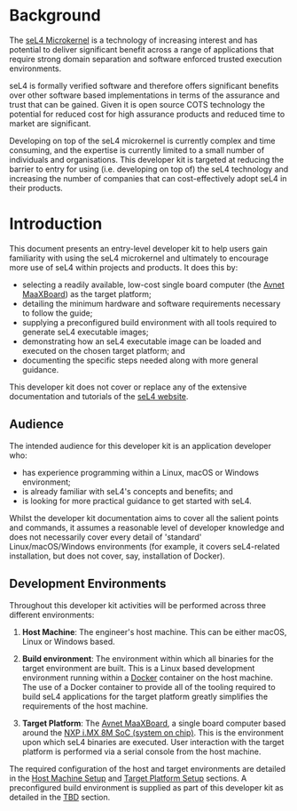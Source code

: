 # Background

The [seL4 Microkernel](https://sel4.systems) is a technology of increasing interest and has potential to deliver significant benefit across a range of applications that require strong domain separation and software enforced trusted execution environments.

seL4 is formally verified software and therefore offers significant benefits over other software based implementations in terms of the assurance and trust that can be gained. Given it is open source COTS technology the potential for reduced cost for high assurance products and reduced time to market are significant.

Developing on top of the seL4 microkernel is currently complex and time consuming, and the expertise is currently limited to a small number of individuals and organisations. This developer kit is targeted at reducing the barrier to entry for using (i.e. developing on top of) the seL4 technology and increasing the number of companies that can cost-effectively adopt seL4 in their products.

# Introduction

This document presents an entry-level developer kit to help users gain familiarity with using the seL4 microkernel and ultimately to encourage more use of seL4 within projects and products. It does this by:
- selecting a readily available, low-cost single board computer (the [Avnet MaaXBoard](https://www.avnet.com/wps/portal/us/products/avnet-boards/avnet-board-families/maaxboard/maaxboard/)) as the target platform;
- detailing the minimum hardware and software requirements necessary to follow the guide;
- supplying a preconfigured build environment with all tools required to generate seL4 executable images;
- demonstrating how an seL4 executable image can be loaded and executed on the chosen target platform; and
- documenting the specific steps needed along with more general guidance.

This developer kit does not cover or replace any of the extensive documentation and tutorials of the [seL4 website](https://sel4.systems). 

## Audience

The intended audience for this developer kit is an application developer who:
- has experience programming within a Linux, macOS or Windows environment;
- is already familiar with seL4's concepts and benefits; and
- is looking for more practical guidance to get started with seL4.

Whilst the developer kit documentation aims to cover all the salient points and commands, it assumes a reasonable level of developer knowledge and does not necessarily cover every detail of 'standard' Linux/macOS/Windows environments (for example, it covers seL4-related installation, but does not cover, say, installation of Docker).

## Development Environments

Throughout this developer kit activities will be performed across three different environments:

1. **Host Machine**: The engineer's host machine. This can be either macOS, Linux or Windows based. 

2. **Build environment**: The environment within which all binaries for the target environment are built. This is a Linux based development environment running within a [Docker](https://www.docker.com) container on the host machine. The use of a Docker container to provide all of the tooling required to build seL4 applications for the target platform greatly simplifies the requirements of the host machine.

3. **Target Platform**: The [Avnet MaaXBoard](https://www.avnet.com/wps/portal/us/products/avnet-boards/avnet-board-families/maaxboard/maaxboard/), a single board computer based around the [NXP i.MX 8M SoC (system on chip)](https://www.nxp.com/products/processors-and-microcontrollers/arm-processors/i-mx-applications-processors/i-mx-8-processors/i-mx-8m-family-armcortex-a53-cortex-m4-audio-voice-video:i.MX8M). This is the environment upon which seL4 binaries are executed. User interaction with the target platform is performed via a serial console from the host machine.

The required configuration of the host and target environments are detailed in the [Host Machine Setup](host_machine_setup.md) and [Target Platform Setup](target_platform_setup.md) sections. A preconfigured build environment is supplied as part of this developer kit as detailed in the [TBD](tbd) section.
